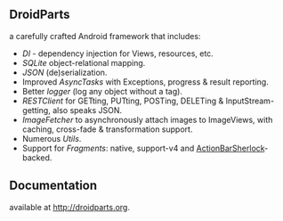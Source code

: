 DroidParts
----------
a carefully crafted Android framework that includes:
* *DI* - dependency injection for Views, resources, etc.
* *SQLite* object-relational mapping.
* *JSON* (de)serialization.
* Improved *AsyncTasks* with Exceptions, progress & result reporting.
* Better *logger* (log any object without a tag).
* *RESTClient* for GETting, PUTting, POSTing, DELETing & InputStream-getting,
also speaks JSON.
* *ImageFetcher* to asynchronously attach images to ImageViews, with
caching, cross-fade & transformation support.
* Numerous *Utils*.
* Support for *Fragments*: native, support-v4 and [ActionBarSherlock][1]-backed.

Documentation
-------------
available at http://droidparts.org.

 [1]: https://github.com/JakeWharton/ActionBarSherlock